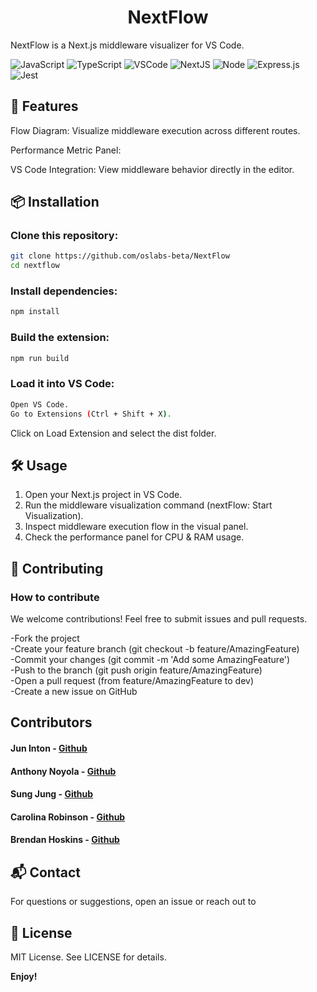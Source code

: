 <h1 align="center">
NextFlow
</h1>
<p>
NextFlow is a Next.js middleware visualizer for VS Code. 
</p>

![JavaScript](https://img.shields.io/badge/JavaScript-F7DF1E?style=for-the-badge&logo=javascript&logoColor=black)
![TypeScript](https://img.shields.io/badge/TypeScript-007ACC?style=for-the-badge&logo=typescript&logoColor=white)
![VSCode](https://img.shields.io/badge/VSCode-0078D4?style=for-the-badge&logo=visual%20studio%20code&logoColor=white)
![NextJS](https://img.shields.io/badge/next.js-000000?style=for-the-badge&logo=nextdotjs&logoColor=white)
![Node](https://img.shields.io/badge/-node-339933?style=for-the-badge&logo=node.js&logoColor=white)
![Express.js](https://img.shields.io/badge/Express.js-000000?style=for-the-badge&logo=express&logoColor=white)
![Jest](https://img.shields.io/badge/-jest-C21325?style=for-the-badge&logo=jest&logoColor=white)


## 🚀 Features

Flow Diagram: Visualize middleware execution across different routes.

Performance Metric Panel:

VS Code Integration: View middleware behavior directly in the editor.

## 📦 Installation

### Clone this repository:

```bash
git clone https://github.com/oslabs-beta/NextFlow
cd nextflow
``` 
### Install dependencies:
```bash
npm install
```
 ### Build the extension:
```bash
npm run build
```
### Load it into VS Code:
```bash
Open VS Code.
Go to Extensions (Ctrl + Shift + X).
```
Click on Load Extension and select the dist folder.

## 🛠 Usage

1. Open your Next.js project in VS Code.
2. Run the middleware visualization command (nextFlow: Start Visualization).
3. Inspect middleware execution flow in the visual panel.
4. Check the performance panel for CPU & RAM usage.

## 🤝 Contributing
### How to contribute
We welcome contributions! Feel free to submit issues and pull requests.

-Fork the project<br>
-Create your feature branch (git checkout -b feature/AmazingFeature)<br>
-Commit your changes (git commit -m 'Add some AmazingFeature')<br>
-Push to the branch (git push origin feature/AmazingFeature)<br>
-Open a pull request (from feature/AmazingFeature to dev)<br>
-Create a new issue on GitHub<br>

## Contributors
#### Jun Inton - [Github](https://github.com/JunInton)
#### Anthony Noyola - [Github](https://github.com/antwonasn)
#### Sung Jung - [Github](https://github.com/sungguk85)
#### Carolina Robinson - [Github](https://github.com/CaroSaFe)
#### Brendan Hoskins - [Github](https://github.com/BrendanHoskins)

## 📬 Contact

For questions or suggestions, open an issue or reach out to 

## 📄 License

MIT License. See LICENSE for details.

**Enjoy!**
